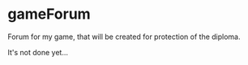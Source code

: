 # gameForum
Forum for my game, that will be created for protection of the diploma.

It's not done yet...
